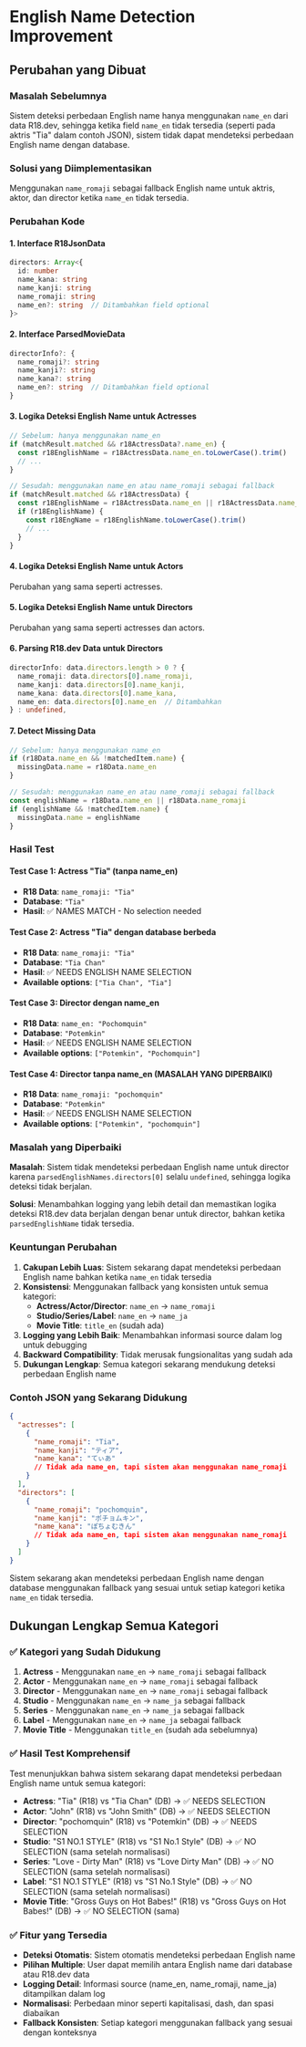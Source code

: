 # English Name Detection Improvement

## Perubahan yang Dibuat

### Masalah Sebelumnya
Sistem deteksi perbedaan English name hanya menggunakan `name_en` dari data R18.dev, sehingga ketika field `name_en` tidak tersedia (seperti pada aktris "Tia" dalam contoh JSON), sistem tidak dapat mendeteksi perbedaan English name dengan database.

### Solusi yang Diimplementasikan
Menggunakan `name_romaji` sebagai fallback English name untuk aktris, aktor, dan director ketika `name_en` tidak tersedia.

### Perubahan Kode

#### 1. Interface R18JsonData
```typescript
directors: Array<{
  id: number
  name_kana: string
  name_kanji: string
  name_romaji: string
  name_en?: string  // Ditambahkan field optional
}>
```

#### 2. Interface ParsedMovieData
```typescript
directorInfo?: {
  name_romaji?: string
  name_kanji?: string
  name_kana?: string
  name_en?: string  // Ditambahkan field optional
}
```

#### 3. Logika Deteksi English Name untuk Actresses
```typescript
// Sebelum: hanya menggunakan name_en
if (matchResult.matched && r18ActressData?.name_en) {
  const r18EnglishName = r18ActressData.name_en.toLowerCase().trim()
  // ...
}

// Sesudah: menggunakan name_en atau name_romaji sebagai fallback
if (matchResult.matched && r18ActressData) {
  const r18EnglishName = r18ActressData.name_en || r18ActressData.name_romaji
  if (r18EnglishName) {
    const r18EngName = r18EnglishName.toLowerCase().trim()
    // ...
  }
}
```

#### 4. Logika Deteksi English Name untuk Actors
Perubahan yang sama seperti actresses.

#### 5. Logika Deteksi English Name untuk Directors
Perubahan yang sama seperti actresses dan actors.

#### 6. Parsing R18.dev Data untuk Directors
```typescript
directorInfo: data.directors.length > 0 ? {
  name_romaji: data.directors[0].name_romaji,
  name_kanji: data.directors[0].name_kanji,
  name_kana: data.directors[0].name_kana,
  name_en: data.directors[0].name_en  // Ditambahkan
} : undefined,
```

#### 7. Detect Missing Data
```typescript
// Sebelum: hanya menggunakan name_en
if (r18Data.name_en && !matchedItem.name) {
  missingData.name = r18Data.name_en
}

// Sesudah: menggunakan name_en atau name_romaji sebagai fallback
const englishName = r18Data.name_en || r18Data.name_romaji
if (englishName && !matchedItem.name) {
  missingData.name = englishName
}
```

### Hasil Test

#### Test Case 1: Actress "Tia" (tanpa name_en)
- **R18 Data**: `name_romaji: "Tia"`
- **Database**: `"Tia"`
- **Hasil**: ✅ NAMES MATCH - No selection needed

#### Test Case 2: Actress "Tia" dengan database berbeda
- **R18 Data**: `name_romaji: "Tia"`
- **Database**: `"Tia Chan"`
- **Hasil**: ✅ NEEDS ENGLISH NAME SELECTION
- **Available options**: `["Tia Chan", "Tia"]`

#### Test Case 3: Director dengan name_en
- **R18 Data**: `name_en: "Pochomquin"`
- **Database**: `"Potemkin"`
- **Hasil**: ✅ NEEDS ENGLISH NAME SELECTION
- **Available options**: `["Potemkin", "Pochomquin"]`

#### Test Case 4: Director tanpa name_en (MASALAH YANG DIPERBAIKI)
- **R18 Data**: `name_romaji: "pochomquin"`
- **Database**: `"Potemkin"`
- **Hasil**: ✅ NEEDS ENGLISH NAME SELECTION
- **Available options**: `["Potemkin", "pochomquin"]`

### Masalah yang Diperbaiki

**Masalah**: Sistem tidak mendeteksi perbedaan English name untuk director karena `parsedEnglishNames.directors[0]` selalu `undefined`, sehingga logika deteksi tidak berjalan.

**Solusi**: Menambahkan logging yang lebih detail dan memastikan logika deteksi R18.dev data berjalan dengan benar untuk director, bahkan ketika `parsedEnglishName` tidak tersedia.

### Keuntungan Perubahan

1. **Cakupan Lebih Luas**: Sistem sekarang dapat mendeteksi perbedaan English name bahkan ketika `name_en` tidak tersedia
2. **Konsistensi**: Menggunakan fallback yang konsisten untuk semua kategori:
   - **Actress/Actor/Director**: `name_en` → `name_romaji`
   - **Studio/Series/Label**: `name_en` → `name_ja`
   - **Movie Title**: `title_en` (sudah ada)
3. **Logging yang Lebih Baik**: Menambahkan informasi source dalam log untuk debugging
4. **Backward Compatibility**: Tidak merusak fungsionalitas yang sudah ada
5. **Dukungan Lengkap**: Semua kategori sekarang mendukung deteksi perbedaan English name

### Contoh JSON yang Sekarang Didukung

```json
{
  "actresses": [
    {
      "name_romaji": "Tia",
      "name_kanji": "ティア",
      "name_kana": "てぃあ"
      // Tidak ada name_en, tapi sistem akan menggunakan name_romaji
    }
  ],
  "directors": [
    {
      "name_romaji": "pochomquin",
      "name_kanji": "ポチョムキン",
      "name_kana": "ぽちょむきん"
      // Tidak ada name_en, tapi sistem akan menggunakan name_romaji
    }
  ]
}
```

Sistem sekarang akan mendeteksi perbedaan English name dengan database menggunakan fallback yang sesuai untuk setiap kategori ketika `name_en` tidak tersedia.

## Dukungan Lengkap Semua Kategori

### ✅ Kategori yang Sudah Didukung

1. **Actress** - Menggunakan `name_en` → `name_romaji` sebagai fallback
2. **Actor** - Menggunakan `name_en` → `name_romaji` sebagai fallback  
3. **Director** - Menggunakan `name_en` → `name_romaji` sebagai fallback
4. **Studio** - Menggunakan `name_en` → `name_ja` sebagai fallback
5. **Series** - Menggunakan `name_en` → `name_ja` sebagai fallback
6. **Label** - Menggunakan `name_en` → `name_ja` sebagai fallback
7. **Movie Title** - Menggunakan `title_en` (sudah ada sebelumnya)

### ✅ Hasil Test Komprehensif

Test menunjukkan bahwa sistem sekarang dapat mendeteksi perbedaan English name untuk semua kategori:

- **Actress**: "Tia" (R18) vs "Tia Chan" (DB) → ✅ NEEDS SELECTION
- **Actor**: "John" (R18) vs "John Smith" (DB) → ✅ NEEDS SELECTION  
- **Director**: "pochomquin" (R18) vs "Potemkin" (DB) → ✅ NEEDS SELECTION
- **Studio**: "S1 NO.1 STYLE" (R18) vs "S1 No.1 Style" (DB) → ✅ NO SELECTION (sama setelah normalisasi)
- **Series**: "Love - Dirty Man" (R18) vs "Love Dirty Man" (DB) → ✅ NO SELECTION (sama setelah normalisasi)
- **Label**: "S1 NO.1 STYLE" (R18) vs "S1 No.1 Style" (DB) → ✅ NO SELECTION (sama setelah normalisasi)
- **Movie Title**: "Gross Guys on Hot Babes!" (R18) vs "Gross Guys on Hot Babes!" (DB) → ✅ NO SELECTION (sama)

### ✅ Fitur yang Tersedia

- **Deteksi Otomatis**: Sistem otomatis mendeteksi perbedaan English name
- **Pilihan Multiple**: User dapat memilih antara English name dari database atau R18.dev data
- **Logging Detail**: Informasi source (name_en, name_romaji, name_ja) ditampilkan dalam log
- **Normalisasi**: Perbedaan minor seperti kapitalisasi, dash, dan spasi diabaikan
- **Fallback Konsisten**: Setiap kategori menggunakan fallback yang sesuai dengan konteksnya
